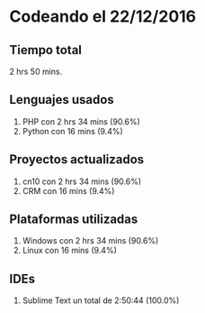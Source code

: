 # Codeando el 22/12/2016

## Tiempo total
2 hrs 50 mins.

## Lenguajes usados
1. PHP con 2 hrs 34 mins (90.6%)
1. Python con 16 mins (9.4%)

## Proyectos actualizados
1. cn10 con 2 hrs 34 mins (90.6%)
1. CRM con 16 mins (9.4%)

## Plataformas utilizadas
1. Windows con 2 hrs 34 mins (90.6%)
1. Linux con 16 mins (9.4%)

## IDEs
1. Sublime Text un total de 2:50:44 (100.0%)
